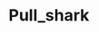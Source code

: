 # Pull_shark
  
        
      
             
          
      
          
       
            
       
   
  
